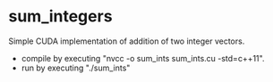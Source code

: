 # sum_integers
Simple CUDA implementation of addition of two integer vectors. 

- compile by executing "nvcc -o sum_ints sum_ints.cu -std=c++11".
- run by executing "./sum_ints"
